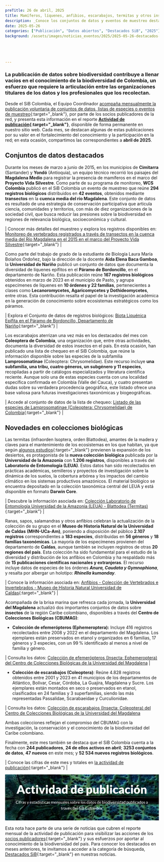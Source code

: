 ```yaml
---
preTitle: 26 de abril, 2025
title: Mamíferos, líquenes, anfibios, escarabajos, termitas y otros insectos se encuentran en los destacados de abril
description: _Conoce los conjuntos de datos y eventos de muestreo destacados de abril, gracias al aporte de organizaciones, universidades y colecciones de nuestro país._
date: 2025-05-26
categories: ["Publicación", "Datos abiertos", "Destacados SiB", "2025"]
background: /assets/images/noticias_eventos/2025/2025-05-26-destacados-abril-2025.png




---
```


### La publicación de datos sobre biodiversidad contribuye a llenar vacíos en el conocimiento de la biodiversidad de Colombia, un esfuerzo que requiere la articulación entre las organizaciones titulares de los datos y los profesionales que los recolectan.

Desde el SiB Colombia, el Equipo Coordinador [acompaña mensualmente la publicación voluntaria de conjuntos de datos, listas de especies o eventos de muestreo](https://biodiversidad.co/compartir/guia-para-publicar/){:target="\_blank"}, por parte de los socios publicadores de la red, y presenta esta información en el reporte [**Actividad de publicación**](https://biodiversidad.co/comunidad/actividad-de-publicacion/)**{:target="\_blank"}**, disponible de forma permanente en nuestro sitio web. Cada mes, se destacan algunas de estas publicaciones por su valor en el fortalecimiento del conocimiento y la participación en la red; en esta ocasión, compartimos las correspondientes a **abril de 2025**.

## Conjuntos de datos destacados

Durante los meses de marzo a junio de 2015, en los municipios de **Cimitarra** (Santander) y **Yondó** (Antioquia), un equipo técnico recorrió los paisajes del **Magdalena Medio** para registrar la presencia de mamíferos en el marco del **Proyecto Vida Silvestre**. Como parte de su programa de monitoreo, **WCS Colombia** publicó en el SiB Colombia un evento de muestreo que reúne **294 registros biológicos** distribuidos en **42 eventos**, obtenidos mediante **transectos** en la **cuenca media del río Magdalena**. Este conjunto de datos es resultado de una estrategia de conservación participativa que articula ciencia, comunidades y territorios, con más de diez organizaciones de la sociedad civil, que busca reducir las presiones sobre la biodiversidad en regiones de relevancia biológica, socioeconómica y cultural.

| Conocer más detalles del muestreo y explora los registros disponibles en: [Monitoreo de vertebrados registrados a través de transectos en la cuenca media del Río Magdalena en el 2015 en el marco del Proyecto Vida Silvestre](https://biodiversidad.co/data/?datasetKey=786fda1e-385d-4fc6-81f1-0db003d605a0){:target="\_blank"} |

Como parte del trabajo de grado de la estudiante de Biología Laura María Bolaños Ordoñez, bajo la dirección de la docente **Aida Elena Baca Gamboa**, la **Universidad de Nariño** publicó un conjunto de datos que documenta la diversidad de líquenes epífitos en el **Páramo de Bordoncillo**, en el departamento de Nariño. Esta publicación reúne **167 registros biológicos** obtenidos en marzo de 2023 en el municipio de Pasto, y agrupa especímenes de líquenes en **10 órdenes y 22 familias**, pertenecientes a clases como **Lecanoromycetes, Agaricomycetes y Dothideomycetes**, entre otras. Esta contribución resalta el papel de la investigación académica en la generación de conocimiento sobre ecosistemas estratégicos como los páramos.

| Explora el Conjunto de datos de registros biológicos: [Biota Liquénica Epífita en el Páramo de Bordoncillo, Departamento de Nariño](https://biodiversidad.co/data/?datasetKey=cb1a47ed-dbf0-4d79-8a77-17925ef0803a){:target="\_blank"} |

Los escarabajos aterrizan una vez más en los destacados del mes con **Coleoptera de Colombia**, una organización que, entre otras actividades, documenta la diversidad de estos insectos en el país. En esta ocasión, han publicado una lista de chequeo en el SiB Colombia, que reúne la información disponible sobre las especies de la subfamilia **Lamprosomatinae** (Coleoptera: Chrysomelidae). Este recurso incluye **una subfamilia, una tribu, cuatro géneros, un subgénero y 11 especies**, recopiladas a partir de catálogos especializados y literatura científica reciente. Aunque solo una de estas especies cuenta con una localidad específica confirmada en Colombia (Valle del Cauca), y cuatro presentan dudas sobre su verdadera procedencia geográfica, este listado ofrece una base valiosa para futuras investigaciones taxonómicas y biogeográficas.

| Accede al conjunto de datos de la lista de chequeo: [Listado de las especies de Lamprosomatinae (Coleoptera: Chrysomelidae) de Colombia](https://biodiversidad.co/dataset/search?publishingOrg=2c39be5c-c11e-46d0-bcb4-552f2072d19f&type=CHECKLIST&q=Lamprosomatinae){:target="\_blank"} |

## Novedades en colecciones biológicas

Las termitas (infraorden Isoptera, orden Blattodea), amantes de la madera y claves para el mantenimiento de los ecosistemas en los que habitan, ya que según [algunos estudios](https://www-princeton-edu.translate.goog/news/2015/02/05/tiny-termites-can-hold-back-deserts-creating-oases-plant-life?_x_tr_sl=en&_x_tr_tl=es&_x_tr_hl=es&_x_tr_pto=tc){:target="\_blank"} previenen la expansión de los desiertos, es protagonista de la **nueva colección biológica** publicada por la **Universidad de la Amazonia** con **1.206 registros**, disponibles a través del **Laboratorio de Entomología (LEUA)**. Estos datos han sido recolectados en prácticas académicas, semilleros y proyectos de investigación sobre la dinámica de los suelos, la cobertura arbórea y los impactos del cambio climático en los sistemas productivos amazónicos. El material biológico se encuentra depositado en la colección taxonómica central del LEUA y está disponible en formato **Darwin Core**.

| Descubre la información asociada en: [Colección Laboratorio de Entomología Universidad de la Amazonia (LEUA) - Blattodea (Termitas)](http://doi.org/10.15472/egngjc){:target="\_blank"} |

Ranas, sapos, salamandras y otros anfibios celebran la actualización de la colección de su grupo en el **Museo de Historia Natural de la Universidad de Caldas** **(MHN-UCa-Am)**, poniendo a disposición del público **2.107 registros** correspondientes a **183 especies**, distribuidas en **56 géneros** y **18 familias taxonómicas**. La mayoría de los especímenes provienen del departamento de **Caldas**, aunque también se incluyen registros de otras **20 regiones del país**. Esta colección ha sido fundamental para el estudio de la diversidad y distribución de los anfibios en Colombia y ha respaldado más de **15 publicaciones científicas nacionales y extranjeras**. El recurso incluye datos de especies de los órdenes **_Anura, Caudata y Gymnophiona_**, y resalta por albergar un holotipo: **_Rhinella kumanday_**.

| Conoce la información asociada en: [Anfibios - Colección de Vertebrados e Invertebrados - Museo de Historia Natural Universidad de Caldas](http://doi.org/10.15472/ssi098){:target="\_blank"} |

Acompañada de la brisa marina que refresca cada jornada, la **Universidad del Magdalena** actualizó dos importantes conjuntos de datos sobre **insectos** de la región Caribe colombiano, disponibles a través del **Centro de Colecciones Biológicas (CBUMAG)**:

*   **Colección de efemerópteros (Ephemeroptera):** Incluye 416 registros recolectados entre 2008 y 2022 en el departamento del Magdalena. Los ejemplares están preservados en etanol y organizados en 6 familias, 17 géneros y 3 especies, con un 99 % identificado al menos a nivel de familia y género.

| Consulta los datos: [Colección de efemerópteros (Insecta: Ephemeroptera) del Centro de Colecciones Biológicas de la Universidad del Magdalena](http://doi.org/10.15472/x9qaai) |

*   **Colección de escarabajos (Coleoptera)**: Reúne 4.828 registros obtenidos entre 2001 y 2023 en 41 municipios de los departamentos de Atlántico, Bolívar, Cesar, Córdoba, La Guajira, Magdalena y Sucre. Los ejemplares están montados en seco o preservados en etanol, clasificados en 24 familias y 3 superfamilias, siendo las más representadas Passalidae, Scarabaeidae y Curculionidae.

| Consulta los datos: [Colección de escarabajos (Insecta: Coleoptera) del Centro de Colecciones Biológicas de la Universidad del Magdalena](https://ipt.biodiversidad.co/sib/resource?r=coleoptera_unimag)

Ambas colecciones reflejan el compromiso del CBUMAG con la investigación, la conservación y el conocimiento de la biodiversidad del Caribe colombiano.

Finalmente, este mes también se destaca que el SiB Colombia cuenta a la fecha con **244 publicadores**, **24 de ellos activos en abril**; **3253 conjuntos de datos**, **47 nuevos** en este mes; y **52 534 nuevos registros biológicos**.

| Conoce las cifras de este mes y totales en [la actividad de publicación](https://biodiversidad.co/comunidad/actividad-de-publicacion/){:target="\_blank"} |  

![Actividad de publicación](/assets/images/noticias_eventos/2025/banner-actividad-de-publicacion.png)

Esta nota hace parte de una serie de noticias que cubren el reporte mensual de la actividad de publicación para visibilizar las acciones de los [socios publicadores](https://biodiversidad.co/comunidad/socios-publicadores/){:target="\_blank"} y sus esfuerzos por aportar al conocimiento de la biodiversidad del país. Para conocer los destacados en meses anteriores, te invitamos a acceder a la categoría de búsqueda, [Destacados SiB](https://biodiversidad.co/news/?category=Destacados+SiB){:target="\_blank"} en nuestras noticias.
